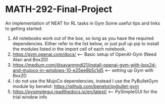 # MATH-292-Final-Project
 An implementation of NEAT for RL tasks in Gym
Some useful tips and links to getting started:
1. All notebooks work out of the box, so long as you have the required dependencies. Either refer to the list below, or just pull up pip to install the modules listed in the import cell of each notebook.
2. https://gym.openai.com/docs/ <-- Basic setup of OpenAI-Gym (Need Atari and Box2D)
3. https://medium.com/@sayanmndl21/install-openai-gym-with-box2d-and-mujoco-in-windows-10-e25ee9b5c1d5 <-- setting up Gym with Box2D
4. I do not use the MujoCo dependencies, instead I use the PyBulletGym module by benelot: https://github.com/benelot/pybullet-gym
5. https://pysimplegui.readthedocs.io/en/latest/ <-- PySimpleGUI for the trial window info
